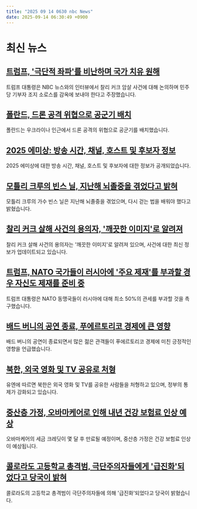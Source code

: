 ```yaml
---
title: "2025 09 14 0630 nbc News"
date: 2025-09-14 06:30:49 +0900
---
```


# 최신 뉴스 

## [트럼프, '극단적 좌파'를 비난하며 국가 치유 원해](https://www.nbcnews.com/politics/donald-trump/trump-radical-left-healing-charlie-kirk-assassination-rcna231032)  
트럼프 대통령은 NBC 뉴스와의 인터뷰에서 찰리 커크 암살 사건에 대해 논의하며 민주당 기부자 조지 소로스를 감옥에 보내야 한다고 주장했습니다.  

## [폴란드, 드론 공격 위협으로 공군기 배치](https://www.nbcnews.com/world/ukraine/poland-deploys-planes-airspace-threat-rcna231035)  
폴란드는 우크라이나 인근에서 드론 공격의 위협으로 공군기를 배치했습니다.  

## [2025 에미상: 방송 시간, 채널, 호스트 및 후보자 정보](https://www.nbcnews.com/pop-culture/pop-culture-news/emmys-2025-where-watch-time-channel-nomations-host-rcna231023)  
2025 에미상에 대한 방송 시간, 채널, 호스트 및 후보자에 대한 정보가 공개되었습니다.  

## [모틀리 크루의 빈스 닐, 지난해 뇌졸중을 겪었다고 밝혀](https://www.nbcnews.com/pop-culture/celebrity/motley-crue-vince-neil-reveals-stroke-rcna230996)  
모틀리 크루의 가수 빈스 닐은 지난해 뇌졸중을 겪었으며, 다시 걷는 법을 배워야 했다고 밝혔습니다.  

## [찰리 커크 살해 사건의 용의자, '깨끗한 이미지'로 알려져](https://www.nbcnews.com/news/us-news/live-blog/charlie-kirk-shooting-suspect-live-updates-rcna230988)  
찰리 커크 살해 사건의 용의자는 '깨끗한 이미지'로 알려져 있으며, 사건에 대한 최신 정보가 업데이트되고 있습니다.  

## [트럼프, NATO 국가들이 러시아에 '주요 제재'를 부과할 경우 자신도 제재를 준비 중](https://www.nbcnews.com/politics/white-house/trump-major-sanctions-russia-nato-nations-china-ukraine-rcna230998)  
트럼프 대통령은 NATO 동맹국들이 러시아에 대해 최소 50%의 관세를 부과할 것을 촉구했습니다.  

## [배드 버니의 공연 종료, 푸에르토리코 경제에 큰 영향](https://www.nbcnews.com/news/latino/bad-bunny-residency-ends-puerto-rico-boost-economy-rcna230833)  
배드 버니의 공연이 종료되면서 많은 젊은 관객들이 푸에르토리코 경제에 미친 긍정적인 영향을 언급했습니다.  

## [북한, 외국 영화 및 TV 공유로 처형](https://www.nbcnews.com/world/asia/north-korea-executing-people-sharing-foreign-films-tv-un-says-rcna230975)  
유엔에 따르면 북한은 외국 영화 및 TV를 공유한 사람들을 처형하고 있으며, 정부의 통제가 강화되고 있습니다.  

## [중산층 가정, 오바마케어로 인해 내년 건강 보험료 인상 예상](https://www.nbcnews.com/health/health-news/obamacare-higher-premiums-2026-affordable-care-act-rcna226637)  
오바마케어의 세금 크레딧이 몇 달 후 만료될 예정이며, 중산층 가정은 건강 보험료 인상이 예상됩니다.  

## [콜로라도 고등학교 총격범, 극단주의자들에게 '급진화'되었다고 당국이 밝혀](https://www.nbcnews.com/news/us-news/hs-shooter-evergreen-colorado-was-radicalized-extremists-authorities-s-rcna230615)  
콜로라도의 고등학교 총격범이 극단주의자들에 의해 '급진화'되었다고 당국이 밝혔습니다.